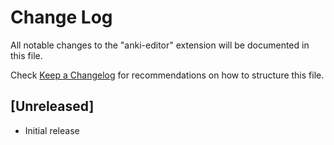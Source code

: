 # Change Log

All notable changes to the "anki-editor" extension will be documented in this file.

Check [Keep a Changelog](http://keepachangelog.com/) for recommendations on how to structure this file.

## [Unreleased]

- Initial release